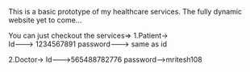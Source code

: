 This is a basic prototype of my healthcare services. The fully dynamic website yet to come...

You can just checkout the services=>
1.Patient->     
        Id--->  1234567891
        password--->  same as id
        
2.Doctor->
       Id--->565488782776
       password-->mritesh108

        
